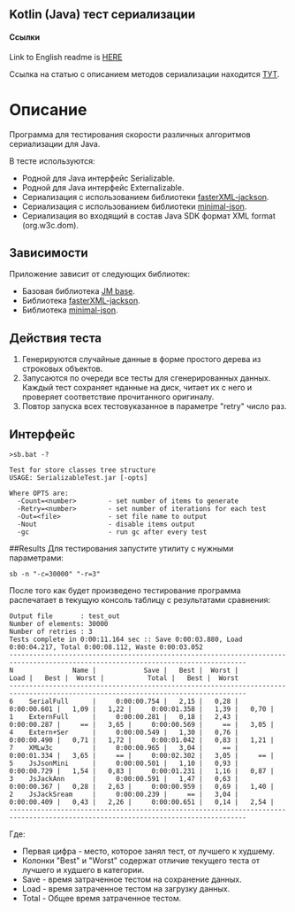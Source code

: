Kotlin (Java) тест сериализации
--------------------------------
#### Ссылки

Link to English readme is [HERE](readme.md)

Ссылка на статью с описанием методов сериализации находится [ТУТ](SerialDescription.rus.md).
 
# Описание 

Программа для тестирования скорости различных алгоритмов сериализации для Java.

В тесте используются:
* Родной для Java интерфейс Serializable.
* Родной для Java интерфейс Externalizable.
* Сериализация с использованием библиотеки [fasterXML-jackson](https://github.com/FasterXML/jackson).
* Сериализация с использованием библиотеки [minimal-json](https://github.com/ralfstx/minimal-json).
* Сериализация во входящий в состав Java SDK формат XML format (org.w3c.dom).

## Зависимости
Приложение зависит от следующих библиотек:
* Базовая библиотека [JM base](https://github.com/JouriM66/jm-lib-kotlin).
* Библиотека [fasterXML-jackson](https://github.com/FasterXML/jackson).
* Библиотека [minimal-json](https://github.com/ralfstx/minimal-json).

## Действия теста
1. Генерируются случайные данные в форме простого дерева из строковых объектов.
2. Запусаются по очереди все тесты для сгенерированных данных. Каждый тест сохраняет нданные на диск, читает их с него и проверяет соответствие прочитанного оригиналу. 
3. Повтор запуска всех тестовуказанное в параметре "retry" число раз.

## Интерфейс
```
>sb.bat -?

Test for store classes tree structure
USAGE: SerializableTest.jar [-opts]

Where OPTS are:
  -Count=<number>        - set number of items to generate
  -Retry=<number>        - set number of iterations for each test
  -Out=<file>            - set file name to output
  -Nout                  - disable items output
  -gc                    - run gc after every test
```

##Results
Для тестирования запустите утилиту с нужными параметрами:
```
sb -n "-c=30000" "-r=3"
```
После того как будет произведено тестирование программа распечатает в текущую консоль таблицу с результатами сравнения:
```
Output file       : test_out
Number of elements: 30000
Number of retries : 3
Tests complete in 0:00:11.164 sec :: Save 0:00:03.880, Load 0:00:04.217, Total 0:00:08.112, Waste 0:00:03.052
----------------------------------------------------------------------------------------------------------------------------------
N               Name |            Save |   Best |  Worst |            Load |   Best |  Worst |           Total |   Best |  Worst
----------------------------------------------------------------------------------------------------------------------------------
6    SerialFull      |     0:00:00.754 |   2,15 |   0,28 |     0:00:00.601 |   1,09 |   1,22 |     0:00:01.358 |   1,39 |   0,70 |
1    ExternFull      |     0:00:00.281 |   0,18 |   2,43 |     0:00:00.287 |     == |   3,65 |     0:00:00.569 |     == |   3,05 |
4    Extern+Ser      |     0:00:00.549 |   1,30 |   0,76 |     0:00:00.490 |   0,71 |   1,72 |     0:00:01.042 |   0,83 |   1,21 |
7    XMLw3c          |     0:00:00.965 |   3,04 |     == |     0:00:01.334 |   3,65 |     == |     0:00:02.302 |   3,05 |     == |
5    JsJsonMini      |     0:00:00.501 |   1,10 |   0,93 |     0:00:00.729 |   1,54 |   0,83 |     0:00:01.231 |   1,16 |   0,87 |
3    JsJackAnn       |     0:00:00.591 |   1,47 |   0,63 |     0:00:00.367 |   0,28 |   2,63 |     0:00:00.959 |   0,69 |   1,40 |
2    JsJackSream     |     0:00:00.239 |     == |   3,04 |     0:00:00.409 |   0,43 |   2,26 |     0:00:00.651 |   0,14 |   2,54 |
----------------------------------------------------------------------------------------------------------------------------------
```

Где:
- Первая цифра - место, которое занял тест, от лучшего к худшему.
- Колонки "Best" и "Worst" содержат отличие текущего теста от лучшего и худшего в категории.
- Save - время затраченное тестом на сохранение данных. 
- Load - время затраченное тестом на загрузку данных.
- Total - Общее время затраченное тестом.
